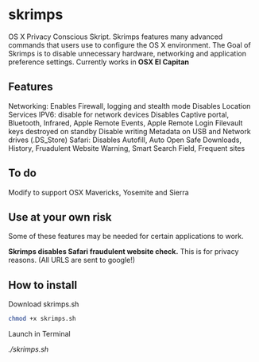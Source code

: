 # skrimps
OS X Privacy Conscious Skript. Skrimps features many advanced commands that users use to configure the OS X environment.
The Goal of Skrimps is to disable unnecessary hardware, networking and application preference settings.
Currently works in **OSX El Capitan**

## Features
Networking:
Enables Firewall, logging and stealth mode
Disables Location Services
IPV6: disable for network devices
Disables Captive portal, Bluetooth, Infrared, Apple Remote Events, Apple Remote Login
Filevault keys destroyed on standby
Disable writing Metadata on USB and Network drives (.DS_Store)
Safari: Disables Autofill, Auto Open Safe Downloads, History, Fruadulent Website Warning, Smart Search Field, Frequent sites

## To do
Modify to support OSX Mavericks, Yosemite and Sierra

## Use at your own risk
Some of these features may be needed for certain applications to work.

**Skrimps disables Safari fraudulent website check.**
This is for privacy reasons. (All URLS are sent to google!)

## How to install
Download skrimps.sh
```bash
chmod +x skrimps.sh
```
Launch in Terminal

_./skrimps.sh_
